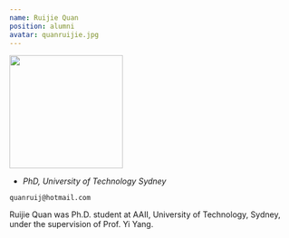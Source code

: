 ```yaml
---
name: Ruijie Quan
position: alumni
avatar: quanruijie.jpg
---
```


<img width="200" src="{{site.baseurl}}/images/people/{{page.avatar}}" data-action="zoom">

- _PhD, University of Technology Sydney_<br>
<!--- _Science coach. Collaborator. Transdisciplinary optimist._-->

<i class="fa fa-envelope-o"></i> `quanruij@hotmail.com`

Ruijie Quan was Ph.D. student at AAII, University of Technology, Sydney, under the supervision of Prof. Yi Yang.
